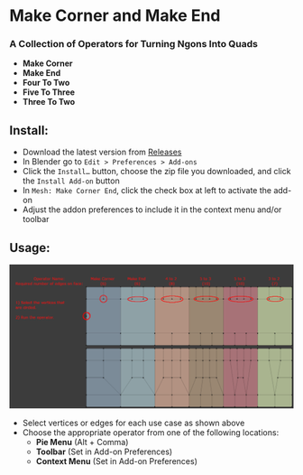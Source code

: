 # Make Corner and Make End

### A Collection of Operators for Turning Ngons Into Quads

* **Make Corner**
* **Make End**
* **Four To Two**
* **Five To Three**
* **Three To Two**

## Install:
* Download the latest version from [Releases](https://github.com/don1138/Make_Corner_End/releases)
* In Blender go to `Edit > Preferences > Add-ons`
* Click the `Install…` button, choose the zip file you downloaded, and click the `Install Add-on` button
* In `Mesh: Make Corner End`, click the check box at left to activate the add-on
* Adjust the addon preferences to include it in the context menu and/or toolbar

## Usage:

![Make Corner End Screenshot](https://github.com/don1138/Make_Corner_End/blob/Make_Corner_End/make-corner-end.png)

* Select vertices or edges for each use case as shown above
* Choose the appropriate operator from one of the following locations:
  * **Pie Menu** (Alt + Comma)
  * **Toolbar** (Set in Add-on Preferences)
  * **Context Menu** (Set in Add-on Preferences)
